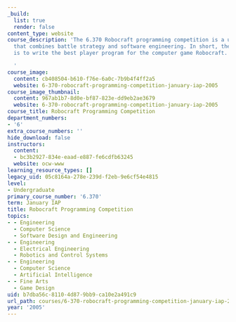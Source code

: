 ```yaml
---
_build:
  list: true
  render: false
content_type: website
course_description: 'The 6.370 Robocraft programming competition is a unique challenge
  that combines battle strategy and software engineering. In short, the objective
  is to write the best player program for the computer game Robocraft.

  '
course_image:
  content: cb408504-b610-f76e-6a0c-7b9b4f4ff2a5
  website: 6-370-robocraft-programming-competition-january-iap-2005
course_image_thumbnail:
  content: 967ab1b7-8d0e-bf87-823e-dd9eb2ae3679
  website: 6-370-robocraft-programming-competition-january-iap-2005
course_title: Robocraft Programming Competition
department_numbers:
- '6'
extra_course_numbers: ''
hide_download: false
instructors:
  content:
  - bc3b2927-834e-eaad-e887-fe6cdfb63245
  website: ocw-www
learning_resource_types: []
legacy_uid: 05c8164a-278e-239d-f2eb-9e6cf54e4815
level:
- Undergraduate
primary_course_number: '6.370'
term: January IAP
title: Robocraft Programming Competition
topics:
- - Engineering
  - Computer Science
  - Software Design and Engineering
- - Engineering
  - Electrical Engineering
  - Robotics and Control Systems
- - Engineering
  - Computer Science
  - Artificial Intelligence
- - Fine Arts
  - Game Design
uid: b7dba56c-8110-4d87-9bb9-ca10e2a491c9
url_path: courses/6-370-robocraft-programming-competition-january-iap-2005
year: '2005'
---
```


